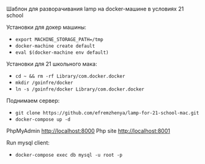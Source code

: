 Шаблон для разворачивания lamp на docker-машине в условиях 21 school

Установки для докер машины:
- `export MACHINE_STORAGE_PATH=/tmp`
- `docker-machine create default`
- `eval $(docker-machine env default)`

Установки для 21 школьного мака:
- `cd ~ && rm -rf Library/com.docker.docker`
- `mkdir /goinfre/docker`
- `ln -s /goinfre/docker Library/com.docker.docker`

Поднимаем сервер:
- `git clone https://github.com/efremzhenya/lamp-for-21-school-mac.git`
- `docker-compose up -d`

PhpMyAdmin [http://localhost:8000](http://localhost:8000)
Php site [http://localhost:8001](http://localhost:8001)

Run mysql client:
- `docker-compose exec db mysql -u root -p`
